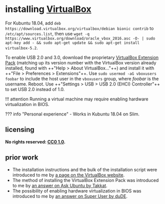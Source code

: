 # installing [VirtualBox]
For Kubuntu 18.04, add `deb https://download.virtualbox.org/virtualbox/debian bionic contrib` to `/etc/apt/sources.list`, then use `wget -q https://www.virtualbox.org/download/oracle_vbox_2016.asc -O- | sudo apt-key add - && sudo apt-get update && sudo apt-get install virtualbox-5.2`.

To enable USB 2.0 and 3.0, download the proprietary [VirtualBox Extension Pack](https://www.virtualbox.org/wiki/Downloads#VirtualBox6.0.2OracleVMVirtualBoxExtensionPack) (matching up its version number with the VirtualBox version already installed, found with ++"Help > About VirtualBox..."++) and install it with ++"File > Preferences > Extensions"++. Use `sudo usermod -aG vboxusers foobar` to include the host user in the `vboxusers` group, where *foobar* is the username. Reboot. Use ++"Settings > USB > USB 2.0 (EHCI) Controller"++ to set USB 2.0 instead of 1.0.

!!! attention
    Running a virtual machine may require enabling hardware virtualization in BIOS.

??? info "Personal experience"
    - Works in Kubuntu 18.04 on Slim.

## licensing
**No rights reserved: [CC0 1.0](https://creativecommons.org/publicdomain/zero/1.0/).**

## prior work
- The installation instructions and the bulk of the installation script were introduced to me by [a page on the VirtualBox website](https://www.virtualbox.org/wiki/Linux_Downloads#Debian-basedLinuxdistributions).
- The method of installing the VirtualBox Extension Pack was introduced to me by [an answer on Ask Ubuntu by Takkat](https://askubuntu.com/questions/25596/how-to-set-up-usb-for-virtualbox/25600#25600).
- The possibility of enabling hardware virtualization in BIOS was introduced to me by [an answer on Super User by duDE](https://superuser.com/questions/866962/why-does-virtualbox-only-have-32-bit-option-no-64-bit-option-on-windows-7/866963#866963).

[VirtualBox]: https://www.virtualbox.org/
